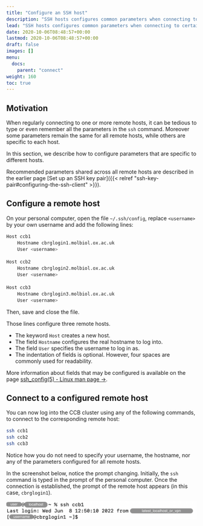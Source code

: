 ```yaml
---
title: "Configure an SSH host"
description: "SSH hosts configures common parameters when connecting to certain remote hosts."
lead: "SSH hosts configures common parameters when connecting to certain remote hosts."
date: 2020-10-06T08:48:57+00:00
lastmod: 2020-10-06T08:48:57+00:00
draft: false
images: []
menu:
  docs:
    parent: "connect"
weight: 160
toc: true
---
```


## Motivation

When regularly connecting to one or more remote hosts, it can be tedious to type
or even remember all the parameters in the `ssh` command.
Moreover some parameters remain the same for all remote hosts, while others are
specific to each host.

In this section, we describe how to configure parameters that are specific
to different hosts.

Recommended parameters shared across all remote hosts are described in the earlier
page [Set up an SSH key pair]({{< relref "ssh-key-pair#configuring-the-ssh-client" >}}).

## Configure a remote host

On your personal computer, open the file `~/.ssh/config`,
replace `<username>` by your own username and add the following lines:

```bash
Host ccb1
    Hostname cbrglogin1.molbiol.ox.ac.uk
    User <username>

Host ccb2
    Hostname cbrglogin2.molbiol.ox.ac.uk
    User <username>

Host ccb3
    Hostname cbrglogin3.molbiol.ox.ac.uk
    User <username>
```

Then, save and close the file.

Those lines configure three remote hosts.

* The keyword `Host` creates a new host.
* The field `Hostname` configures the real hostname to log into.
* The field `User` specifies the username to log in as.
* The indentation of fields is optional.
  However, four spaces are commonly used for readability.

More information about fields that may be configured is available on the page
[ssh_config(5) - Linux man page →][ssh-config].

## Connect to a configured remote host

You can now log into the CCB cluster using any of the following commands,
to connect to the corresponding remote host:

```bash
ssh ccb1
ssh ccb2
ssh ccb3
```

Notice how you do not need to specify your username, the hostname,
nor any of the parameters configured for all remote hosts.

In the screenshot below, notice the prompt changing.
Initially, the `ssh` command is typed in the prompt of the personal computer.
Once the connection is established, the prompt of the remote host appears
(in this case, `cbrglogin1`).

![Connecting to a configured SSH host.](ssh-screenshot.png)

<!-- Link definitions -->

[ssh-config]: https://linux.die.net/man/5/ssh_config
